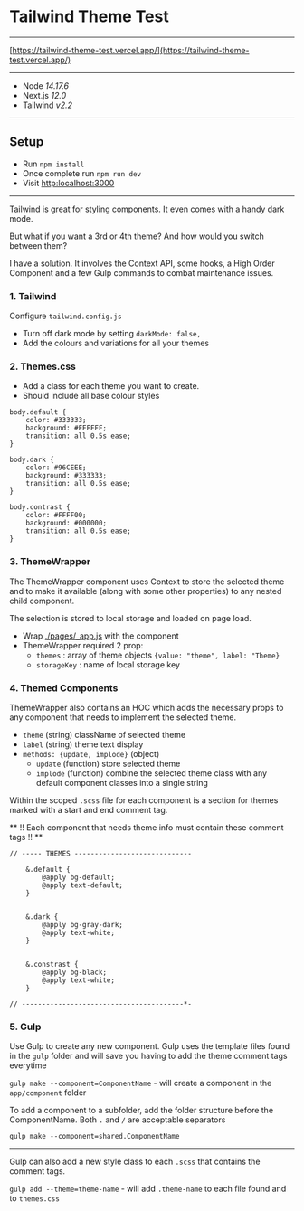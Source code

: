 # Tailwind Theme Test

---

[https://tailwind-theme-test.vercel.app/](https://tailwind-theme-test.vercel.app/)

---

- Node *14.17.6*
- Next.js *12.0*
- Tailwind *v2.2*

---

## Setup

- Run `npm install`
- Once complete run `npm run dev`
- Visit [http:localhost:3000](http:localhost:3000)

---


Tailwind is great for styling components. It even comes with a handy dark mode.

But what if you want a 3rd or 4th theme? And how would you switch between them?

I have a solution. It involves the Context API, some hooks, a High Order Component and a few Gulp commands
to combat maintenance issues.

### 1. Tailwind

Configure `tailwind.config.js`

- Turn off dark mode by setting `darkMode: false,`
- Add the colours and variations for all your themes

### 2. Themes.css

- Add a class for each theme you want to create.
- Should include all base colour styles

```
body.default {
    color: #333333;
    background: #FFFFFF;
    transition: all 0.5s ease;
}

body.dark {
    color: #96CEEE;
    background: #333333;
    transition: all 0.5s ease;
}

body.contrast {
    color: #FFFF00;
    background: #000000;
    transition: all 0.5s ease;
}
```

### 3. ThemeWrapper

The ThemeWrapper component uses Context to store the selected theme 
and to make it available (along with some other properties) to any nested child component.

The selection is stored to local storage and loaded on page load.

- Wrap [./pages/_app.js](_app.js) with the component
- ThemeWrapper required 2 prop:
  - `themes` : array of theme objects `{value: "theme", label: "Theme}`
  - `storageKey` : name of local storage key

### 4. Themed Components

ThemeWrapper also contains an HOC which adds the necessary props to any component that needs to implement the selected theme.

 - `theme` (string) className of selected theme
 - `label` (string) theme text display
 - `methods: {update, implode}` (object)
   - `update` (function) store selected theme
   - `implode` (function) combine the selected theme class with any default component classes into a single string

Within the scoped `.scss` file for each component is a section for themes marked with a start and end comment tag.

** !! Each component that needs theme info must contain these comment tags !! **

```
// ----- THEMES -----------------------------

    &.default {
        @apply bg-default;
        @apply text-default;
    }
    
    
    &.dark {
        @apply bg-gray-dark;
        @apply text-white;
    }
    
    
    &.constrast {
        @apply bg-black;
        @apply text-white;
    }
    
// ----------------------------------------*-
```

### 5. Gulp

Use Gulp to create any new component. Gulp uses the template files found in the `gulp` folder and will save you having to add the theme comment tags everytime

`gulp make --component=ComponentName` - will create a component in the `app/component` folder

To add a component to a subfolder, add the folder structure before the ComponentName. Both `.` and `/` are acceptable separators

`gulp make --component=shared.ComponentName`

---

Gulp can also add a new style class to each `.scss` that contains the comment tags.

`gulp add --theme=theme-name` - will add `.theme-name` to each file found and to `themes.css`